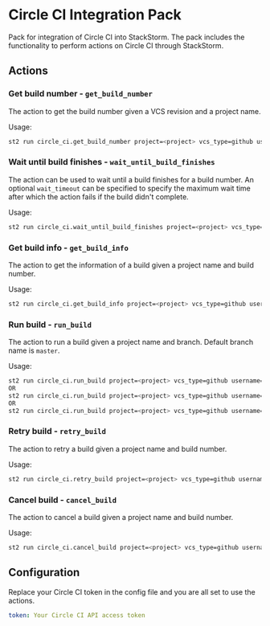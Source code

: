 # Circle CI Integration Pack

Pack for integration of Circle CI into StackStorm. The pack includes the
functionality to perform actions on Circle CI through StackStorm.

## Actions

### Get build number -  ```get_build_number```

The action to get the build number given a VCS revision and a project name.

Usage:

```bash
st2 run circle_ci.get_build_number project=<project> vcs_type=github username=<username> vcs_revision=<sha>
```

### Wait until build finishes - ```wait_until_build_finishes```

The action can be used to wait until a build finishes for a build number. An optional
```wait_timeout``` can be specified to specify the maximum wait time after which
the action fails if the build didn't complete.

Usage:

```bash
st2 run circle_ci.wait_until_build_finishes project=<project> vcs_type=github username=<username> build_num=<build> wait_timeout=<timeout>
```

### Get build info -  ```get_build_info```

The action to get the information of a build given a project name and build number.

Usage:

```bash
st2 run circle_ci.get_build_info project=<project> vcs_type=github username=<username> build_num=<build_num>
```

### Run build -  ```run_build```

The action to run a build given a project name and branch. Default branch name is `master`.

Usage:

```bash
st2 run circle_ci.run_build project=<project> vcs_type=github username=<username> branch=<branch_name>
OR
st2 run circle_ci.run_build project=<project> vcs_type=github username=<username> tag=<tag_name>
OR
st2 run circle_ci.run_build project=<project> vcs_type=github username=<username> vcs_revision=<sha>
```

### Retry build -  ```retry_build```

The action to retry a build given a project name and build number.

Usage:

```bash
st2 run circle_ci.retry_build project=<project> vcs_type=github username=<username> build_num=<build_num>
```

### Cancel build -  ```cancel_build```

The action to cancel a build given a project name and build number.

Usage:

```bash
st2 run circle_ci.cancel_build project=<project> vcs_type=github username=<username> build_num=<build_num>
```

## Configuration

Replace your Circle CI token in the config file and you are all set to use the
actions.

```yaml
token: Your Circle CI API access token
```
